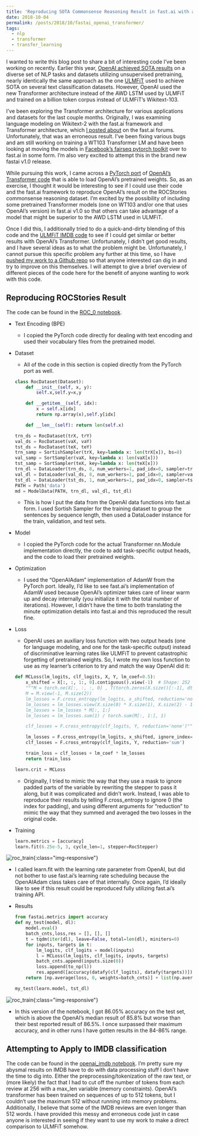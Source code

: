 ```yaml
---
title: 'Reproducing SOTA Commonsense Reasoning Result in fast.ai with a OpenAI's Pretrained Transformer Language Model'
date: 2018-10-04
permalink: /posts/2018/10/fastai_openai_transformer/
tags:
  - nlp
  - transformer
  - transfer_learning
---
```


I wanted to write this blog post to share a bit of interesting code I’ve been working on recently. Earlier this year, [OpenAI achieved SOTA results](https://blog.openai.com/language-unsupervised/) on a diverse set of NLP tasks and datasets utilizing unsupervised pretraining, nearly identically the same approach as the one [ULMFiT](https://arxiv.org/abs/1801.06146) used to achieve SOTA on several text classification datasets. However, OpenAI used the new Transformer architecture instead of the AWD LSTM used by ULMFiT and trained on a billion token corpus instead of ULMFiT’s Wikitext-103.

I’ve been exploring the Transformer architecture for various applications and datasets for the last couple months. Originally, I was examining language modeling on Wikitext-2 with the fast.ai framework and Transformer architecture, which [I posted about](http://forums.fast.ai/t/implemented-a-transformer-wikitext2-language-model-with-superior-results-to-recent-awd-lstm-fastai-implementation/19559) on the fast.ai forums. Unfortunately, that was an erroneous result. I’ve been fixing various bugs and am still working on training a WT103 Transformer LM and have been looking at moving the models in [Facebook’s fairseq pytorch toolkit](https://github.com/pytorch/fairseq) over to fast.ai in some form. I’m also very excited to attempt this in the brand new fastai v1.0 release.

While pursuing this work, I came across a [PyTorch port](https://github.com/huggingface/pytorch-openai-transformer-lm) of [OpenAI’s Transformer code](https://github.com/openai/finetune-transformer-lm) that is able to load OpenAI’s pretrained weights. So, as an exercise, I thought it would be interesting to see if I could use their code and the fast.ai framework to reproduce OpenAI’s result on the ROCStories commonsense reasoning dataset. I’m excited by the possibility of including some pretrained Transformer models (one on WT103 and/or one that uses OpenAI’s version) in fast.ai v1.0 so that others can take advantage of a model that might be superior to the AWD LSTM used in ULMFiT.

Once I did this, I additionally tried to do a quick-and-dirty blending of this code and the [ULMFiT IMDB code](http://nlp.fast.ai/category/classification.html) to see if I could get similar or better results with OpenAI’s Transformer. Unfortunately, I didn’t get good results, and I have several ideas as to what the problem might be. Unfortunately, I cannot pursue this specific problem any further at this time, so I have [pushed my work to a Github repo](https://github.com/jbkjr/fastai-openai-finetune) so that anyone interested can dig in and try to improve on this themselves. I will attempt to give a brief overview of different pieces of the code here for the benefit of anyone wanting to work with this code.

## Reproducing ROCStories Result

The code can be found in the [ROC_0 notebook](https://github.com/jbkjr/fastai-openai-finetune/blob/master/ROCStories/ROC_0.ipynb).

* Text Encoding (BPE)
  * I copied the PyTorch code directly for dealing with text encoding and used their vocabulary files from the pretrained model.
* Dataset
  * All of the code in this section is copied directly from the PyTorch port as well.

  ```python
  class RocDataset(Dataset):
      def __init__(self, x, y):
          self.x,self.y=x,y

      def __getitem__(self, idx):
          x = self.x[idx]
          return np.array(x),self.y[idx]

      def __len__(self): return len(self.x)

  trn_ds = RocDataset(trX, trY)
  val_ds = RocDataset(vaX, vaY)
  tst_ds = RocDataset(teX, teY)
  trn_samp = SortishSampler(trX, key=lambda x: len(trX[x]), bs=8)
  val_samp = SortSampler(vaX, key=lambda x: len(vaX[x]))
  tst_samp = SortSampler(teX, key=lambda x: len(teX[x]))
  trn_dl = DataLoader(trn_ds, 8, num_workers=1, pad_idx=0, sampler=trn_samp)
  val_dl = DataLoader(val_ds, 8, num_workers=1, pad_idx=0, sampler=val_samp)
  tst_dl = DataLoader(tst_ds, 1, num_workers=1, pad_idx=0, sampler=tst_samp)
  PATH = Path('data')
  md = ModelData(PATH, trn_dl, val_dl, tst_dl)
  ```
  * This is how I put the data from the OpenAI data functions into fast.ai form. I used Sortish Sampler for the training dataset to group the sentences by sequence length, then used a DataLoader instance for the train, validation, and test sets.
* Model
  * I copied the PyTorch code for the actual Transformer nn.Module implementation directly, the code to add task-specific output heads, and the code to load their pretrained weights.
* Optimization
  * I used the “OpenAIAdam” implementation of AdamW from the PyTorch port. Ideally, I’d like to see fast.ai’s implementation of AdamW used because OpenAI’s optimizer takes care of linear warm up and decay internally (you initialize it with the total number of iterations). However, I didn’t have the time to both translating the minute optimization details into fast.ai and this reproduced the result fine.
* Loss
  * OpenAI uses an auxiliary loss function with two output heads (one for language modeling, and one for the task-specific output) instead of discriminative learning rates like ULMFiT to prevent catastrophic forgetting of pretrained weights. So, I wrote my own loss function to use as my learner’s criterion to try and match the way OpenAI did it:

  ```python
  def MCLoss(lm_logits, clf_logits, X, Y, lm_coef=0.5):
      x_shifted = X[:, :, 1:, 0].contiguous().view(-1)  # Shape: 252
      """M = torch.ne(X[:, :, :, 0] , T(torch.zeros(X.size()[:-1], dtype=torch.long))).to(torch.float)
      M = M.view(-1, M.size(2))
      lm_losses = F.cross_entropy(lm_logits, x_shifted, reduction='none')
      lm_losses = lm_losses.view(X.size(0) * X.size(1), X.size(2) - 1)
      lm_losses = lm_losses * M[:, 1:]
      lm_losses = lm_losses.sum(1) / torch.sum(M[:, 1:], 1)

      clf_losses = F.cross_entropy(clf_logits, Y, reduction='none')"""

      lm_losses = F.cross_entropy(lm_logits, x_shifted, ignore_index=0, reduction='elementwise_mean')
      clf_losses = F.cross_entropy(clf_logits, Y, reduction='sum')

      train_loss = clf_losses + lm_coef * lm_losses
      return train_loss
  ```

  ```python
  learn.crit = MCLoss
  ```

  * Originally, I tried to mimic the way that they use a mask to ignore padded parts of the variable by rewriting the stepper to pass it along, but it was complicated and didn’t work. Instead, I was able to reproduce their results by telling F.cross_entropy to ignore 0 (the index for padding), and using different arguments for “reduction” to mimic the way that they summed and averaged the two losses in the original code.
* Training

  ```python
  learn.metrics = [accuracy]
  learn.fit(6.25e-5, 3, cycle_len=1, stepper=RocStepper)
  ```  
![roc_train](/images/rocstories.png){:class="img-responsive"}
  * I called learn.fit with the learning rate parameter from OpenAI, but did not bother to use fast.ai’s learning rate scheduling because the OpenAIAdam class takes care of that internally. Once again, I’d ideally like to see if this result could be reproduced fully utilizing fast.ai’s training API.
* Results

  ```python
  from fastai.metrics import accuracy
  def my_test(model, dl):
      model.eval()
      batch_cnts,loss,res = [], [], []
      t = tqdm(iter(dl), leave=False, total=len(dl), miniters=0)
      for inputs, targets in t:
          lm_logits, clf_logits = model(inputs)
          l = MCLoss(lm_logits, clf_logits, inputs, targets)
          batch_cnts.append(inputs.size(0))
          loss.append(to_np(l))
          res.append([accuracy(datafy(clf_logits), datafy(targets))])
      return [np.average(loss, 0, weights=batch_cnts)] + list(np.average(np.stack(res), 0, weights=batch_cnts))
  ```
  ```python
  my_test(learn.model, tst_dl)
  ```
![roc_train](/images/rocstories_results.png){:class="img-responsive"}
  * In this version of the notebook, I got 86.05% accuracy on the test set, which is above the OpenAI’s median result of 85.8% but worse than their best reported result of 86.5%. I once surpassed their maximum accuracy, and in other runs I have gotten results in the 84-86% range.

## Attempting to Apply to IMDB classification

The code can be found in the [openai_imdb notebook](https://github.com/jbkjr/fastai-openai-finetune/blob/master/imdb/openai_imdb.ipynb).
I’m pretty sure my abysmal results on IMDB have to do with data processing stuff I don’t have the time to dig into. Either the preprocessing/tokenization of the raw text, or (more likely) the fact that I had to cut off the number of tokens from each review at 256 with a max_len variable (memory constraints). OpenAI’s transformer has been trained on sequences of up to 512 tokens, but I couldn’t use the maximum 512 without running into memory problems. Additionally, I believe that some of the IMDB reviews are even longer than 512 words. I have provided this messy and erroneous code just in case anyone is interested in seeing if they want to use my work to make a direct comparison to ULMFiT somehow.
